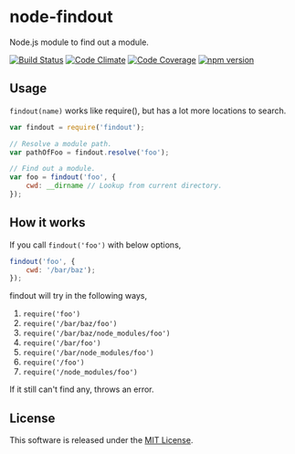 node-findout
============

Node.js module to find out a module.


<!-- Badge start -->

[![Build Status][my_travis_badge_url]][my_travis_url]
[![Code Climate][my_codeclimate_badge_url]][my_codeclimate_url]
[![Code Coverage][my_codeclimate_coverage_badge_url]][my_codeclimate_url]
[![npm version][my_npm_budge_url]][my_npm_url]

Usage
-----

`findout(name)` works like require(), but has a lot more locations to search.  

```javascript
var findout = require('findout');

// Resolve a module path.
var pathOfFoo = findout.resolve('foo');

// Find out a module.
var foo = findout('foo', {
    cwd: __dirname // Lookup from current directory.
});

```

How it works
------------

If you call `findout('foo')` with below options,

```javascript
findout('foo', {
    cwd: '/bar/baz');
});
```

findout will try in the following ways, 

1. `require('foo')`
2. `require('/bar/baz/foo')`
3. `require('/bar/baz/node_modules/foo')`
4. `require('/bar/foo')`
5. `require('/bar/node_modules/foo')`
6. `require('/foo')`
7. `require('/node_modules/foo')`

If it still can't find any, throws an error.




License
-------
This software is released under the [MIT License][my_license_url].



<!-- Links start -->

[nodejs_url]: http://nodejs.org/
[npm_url]: https://www.npmjs.com/
[nvm_url]: https://github.com/creationix/nvm
[bitdeli_url]: https://bitdeli.com/free
[my_bitdeli_badge_url]: https://d2weczhvl823v0.cloudfront.net/okunishinishi/node-findout/trend.png
[my_repo_url]: https://github.com/okunishinishi/node-findout
[my_travis_url]: http://travis-ci.org/okunishinishi/node-findout
[my_travis_badge_url]: http://img.shields.io/travis/okunishinishi/node-findout.svg?style=flat
[my_license_url]: https://github.com/okunishinishi/node-findout/blob/master/LICENSE
[my_codeclimate_url]: http://codeclimate.com/github/okunishinishi/node-findout
[my_codeclimate_badge_url]: http://img.shields.io/codeclimate/github/okunishinishi/node-findout.svg?style=flat
[my_codeclimate_coverage_badge_url]: http://img.shields.io/codeclimate/coverage/github/okunishinishi/node-findout.svg?style=flat
[my_apiguide_url]: http://okunishinishi.github.io/node-findout/apiguide
[my_lib_apiguide_url]: http://okunishinishi.github.io/node-findout/apiguide/module-findout_lib.html
[my_coverage_url]: http://okunishinishi.github.io/node-findout/coverage/lcov-report
[my_coverage_report_url]: http://okunishinishi.github.io/node-findout/coverage/lcov-report/
[my_gratipay_url]: https://gratipay.com/okunishinishi/
[my_gratipay_budge_url]: http://img.shields.io/gratipay/okunishinishi.svg?style=flat
[my_npm_url]: http://www.npmjs.org/package/findout
[my_npm_budge_url]: http://img.shields.io/npm/v/findout.svg?style=flat
[my_tag_url]: http://github.com/okunishinishi/node-findout/releases/tag/
[my_tag_badge_url]: http://img.shields.io/github/tag/okunishinishi/node-findout.svg?style=flat
